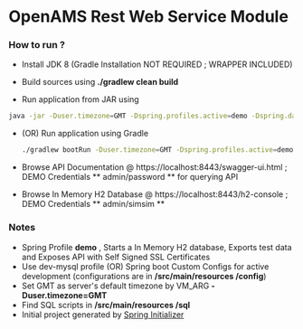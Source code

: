 # OpenAMS Rest Web Service Module


### How to run ?

 - Install JDK 8 (Gradle Installation NOT REQUIRED ; WRAPPER INCLUDED)

 - Build sources using **./gradlew clean build**

 - Run application from JAR using
  ~~~ sh
  java -jar -Duser.timezone=GMT -Dspring.profiles.active=demo -Dspring.datasource.password=simsim build/libs/openams-rest-api-0.0.1-SNAPSHOT.jar
  ~~~

 - (OR) Run application using Gradle
   ~~~ sh
   ./gradlew bootRun -Duser.timezone=GMT -Dspring.profiles.active=demo -Dspring.datasource.password=simsim
   ~~~

 - Browse API Documentation @ https://localhost:8443/swagger-ui.html ; DEMO Credentials ** admin/password ** for querying API

 - Browse In Memory H2 Database @ https://localhost:8443/h2-console ; DEMO Credentials ** admin/simsim **



### Notes

 - Spring Profile **demo** , Starts a In Memory H2 database, Exports test data and Exposes API with Self Signed SSL Certificates
 - Use dev-mysql profile (OR) Spring boot Custom Configs for active development (configurations are in **/src/main/resources /config**)
 - Set GMT as server's default timezone by VM_ARG **-Duser.timezone=GMT**
 - Find SQL scripts in **/src/main/resources /sql**
 - Initial project generated by [Spring Initializer](https://start.spring.io)
